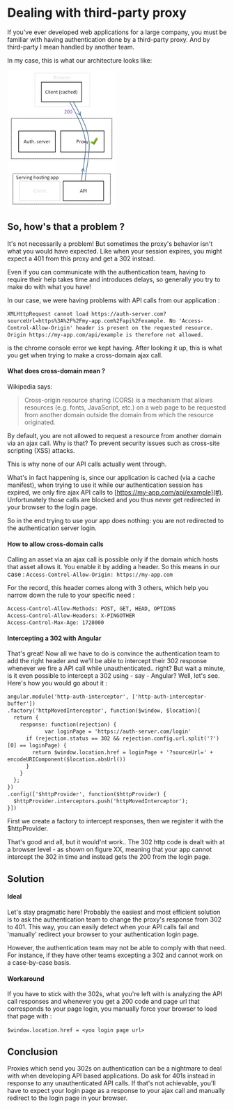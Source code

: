 # Dealing with third-party proxy

If you've ever developed web applications for a large company, you must be familiar with having authentication done by a third-party proxy. And by third-party I mean handled by another team.

In my case, this is what our architecture looks like:

![alt text](schema-1s.jpg "Logo Title Text 1")

## So, how's that a problem ?

It's not necessarily a problem! But sometimes the proxy's behavior isn't what you would have expected. Like when your session expires, you might expect a 401 from this proxy and get a 302 instead.

Even if you can communicate with the authentication team, having to require their help takes time and introduces delays, so generally you try to make do with what you have!

In our case, we were having problems with API calls from our application :

```
XMLHttpRequest cannot load https://auth-server.com?sourceUrl=https%3A%2F%2Fmy-app.com%2Fapi%2Fexample. No 'Access-Control-Allow-Origin' header is present on the requested resource. Origin https://my-app.com/api/example is therefore not allowed.
```
is the chrome console error we kept having. After looking it up, this is what you get when trying to make a cross-domain ajax call.


#### What does cross-domain mean ?

Wikipedia says:
> Cross-origin resource sharing (CORS) is a mechanism that allows resources (e.g. fonts, JavaScript, etc.) on a web page to be requested from another domain outside the domain from which the resource originated.

By default, you are not allowed to request a resource from another domain via an ajax call. Why is that? To prevent security issues such as cross-site scripting (XSS) attacks.

This is why none of our API calls actually went through.






What's in fact happening is, since our application is cached (via a cache manifest), when trying to use it while our authentication session has expired, we only fire ajax API calls to [https://my-app.com/api/example](#). Unfortunately those calls are blocked and you thus never get redirected in your browser to the login page.  

So in the end trying to use your app does nothing: you are not redirected to the authentication server login.


#### How to allow cross-domain calls

Calling an asset via an ajax call is possible only if the domain which hosts that asset allows it. You enable it by adding a header. So this means in our case :
`Access-Control-Allow-Origin: https://my-app.com`

For the record, this header comes along with 3 others, which help you narrow down the rule to your specific need :

```
Access-Control-Allow-Methods: POST, GET, HEAD, OPTIONS
Access-Control-Allow-Headers: X-PINGOTHER
Access-Control-Max-Age: 1728000
```

#### Intercepting a 302 with Angular

That's great! Now all we have to do is convince the authentication team to add the right header and we'll be able to intercept their 302 response whenever we fire a API call while unauthenticated.. right? But wait a minute, is it even possible to intercept a 302 using - say -  Angular? Well, let's see. Here's how you would go about it :

```
angular.module('http-auth-interceptor', ['http-auth-interceptor-buffer'])
.factory('httpMovedInterceptor', function($window, $location){
  return {
    response: function(rejection) {
			var loginPage = 'https://auth-server.com/login'
      if (rejection.status == 302 && rejection.config.url.split('?')[0] == loginPage) {
        return $window.location.href = loginPage + '?sourceUrl=' + encodeURIComponent($location.absUrl())
      }
    }
  };
})
.config(['$httpProvider', function($httpProvider) {
  $httpProvider.interceptors.push('httpMovedInterceptor');
}])
```

First we create a factory to intercept responses, then we register it with the $httpProvider.

That's good and all, but it would'nt work.. The 302 http code is dealt with at a browser level - as shown on figure XX, meaning that your app cannot intercept the 302 in time and instead gets the 200 from the login page.


## Solution

#### Ideal

Let's stay pragmatic here! Probably the easiest and most efficient solution is to ask the authentication team to change the proxy's response from 302 to 401. This way, you can easily detect when your API calls fail and 'manually' redirect your browser to your authentication login page.

However, the authentication team may not be able to comply with that need. For instance, if they have other teams excepting a 302 and cannot work on a case-by-case basis.


#### Workaround

If you have to stick with the 302s, what you're left with is analyzing the API call responses and whenever you get a 200 code and page url that corresponds to your page login, you manually force your browser to load that page with :

`$window.location.href = <you login page url>`


## Conclusion

Proxies which send you 302s on authentication can be a nightmare to deal with when developing API based applications. Do ask for 401s instead in response to any unauthenticated API calls. If that's not achievable, you'll have to expect your login page as a response to your ajax call and manually redirect to the login page in your browser.
